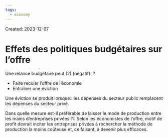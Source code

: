 ```yaml
---
tags:
  - economy
---
```

Created: 2023-12-07

# Effets des politiques budgétaires sur l’offre

Une relance budgétaire peut (2) (négatif):
?
- Faire reculer l’offre de l’économie
- Entraîner une éviction
<!--SR:!2024-01-27,12,166-->

Une éviction se produit lorsque:: les dépenses du secteur public remplacent les dépenses du secteur privé.
<!--SR:!2024-02-17,33,210-->

Dans quelle mesure est-il préférable de laisser le mode de production entre les mains d’entreprises privées ?:: Selon les économistes de l’offre, motif de profit devrait inciter les entreprises privées à rechercher la méthode de production la moins coûteuse et, ce faisant, à devenir plus efficaces.
<!--SR:!2024-01-31,23,226-->